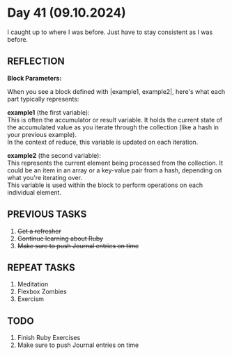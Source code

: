 # Day 41 (09.10.2024)

I caught up to where I was before. Just have to stay consistent as I was before.  

## REFLECTION  

**Block Parameters:**  

When you see a block defined with |example1, example2|, here's what each part typically represents:  

**example1** (the first variable):  
    This is often the accumulator or result variable. It holds the current state of the accumulated value as you iterate through the collection (like a hash in your previous example).  
    In the context of reduce, this variable is updated on each iteration.  

**example2** (the second variable):  
    This represents the current element being processed from the collection. It could be an item in an array or a key-value pair from a hash, depending on what you're iterating over.  
    This variable is used within the block to perform operations on each individual element.  

## PREVIOUS TASKS  

1. ~~Get a refresher~~  
2. ~~Continue learning about Ruby~~  
3. ~~Make sure to push Journal entries on time~~  

## REPEAT TASKS  

1. Meditation  
2. Flexbox Zombies  
3. Exercism  

## TODO

1. Finish Ruby Exercises
2. Make sure to push Journal entries on time
